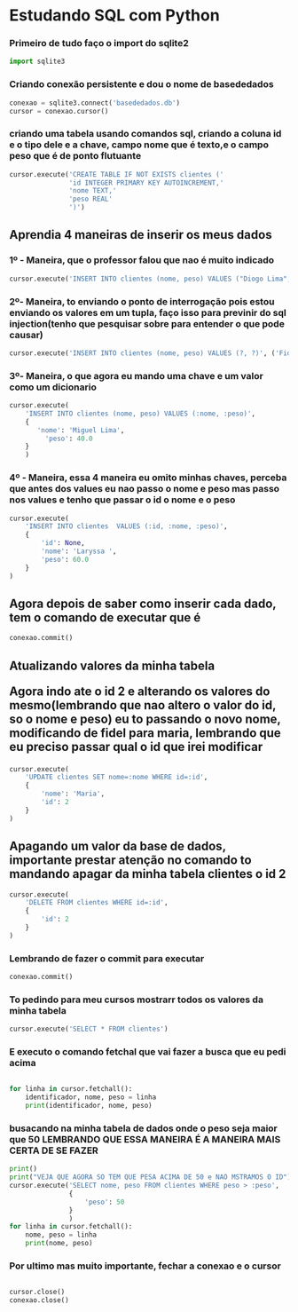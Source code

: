 <h1>Estudando SQL com Python </h1>

<h3>
    Primeiro de tudo faço o import do sqlite2

</h3>

````Python
import sqlite3
````

<h3>
Criando conexão persistente e dou o nome de basededados

</h3>

````Python
conexao = sqlite3.connect('basededados.db')
cursor = conexao.cursor()
````

<h3>
criando uma tabela usando comandos sql,
criando a coluna id e o tipo dele e a chave,
campo nome que é texto,e o campo peso que é 
de ponto flutuante

</h3>

````Python
cursor.execute('CREATE TABLE IF NOT EXISTS clientes ('
               'id INTEGER PRIMARY KEY AUTOINCREMENT,'
               'nome TEXT,'
               'peso REAL'
               ')')
````

<h2>
Aprendia 4 maneiras de inserir os meus dados

</h2>

<h3>

1º - Maneira, que o professor falou que nao é muito indicado

</h3>


````Python
cursor.execute('INSERT INTO clientes (nome, peso) VALUES ("Diogo Lima", 53.4)')

````

<h3>

2º- Maneira, to enviando o ponto de interrogação pois estou enviando os valores em um tupla,
 faço isso para previnir do sql injection(tenho que pesquisar sobre para entender o que pode causar)

</h3>

````Python
cursor.execute('INSERT INTO clientes (nome, peso) VALUES (?, ?)', ('Fidel', 40))

````

<h3>

3º- Maneira, o que agora eu mando uma chave e um valor como um dicionario

</h3>

````Python
cursor.execute(
    'INSERT INTO clientes (nome, peso) VALUES (:nome, :peso)',
    {
       'nome': 'Miguel Lima',
         'peso': 40.0
    }
    )

````

<h3>
4º - Maneira, essa 4 maneira eu omito minhas chaves, perceba que antes dos values eu nao passo o nome e peso
mas passo nos values e tenho que passar o id o nome e o peso

</h3>

````Python
cursor.execute(
    'INSERT INTO clientes  VALUES (:id, :nome, :peso)',
    {
        'id': None,
        'nome': 'Laryssa ',
        'peso': 60.0
    }
)

````

<h2>
Agora depois de saber como inserir cada dado, tem o comando de executar que é
</h2>

````Python
conexao.commit()

````

<h2>
Atualizando valores da minha tabela

Agora indo ate o id 2 e alterando os valores do mesmo(lembrando que nao altero o valor do id, so o nome e peso)
eu to passando o novo nome, modificando de fidel para maria, lembrando que eu preciso passar qual o id que irei
modificar

</h2>

````Python
cursor.execute(
    'UPDATE clientes SET nome=:nome WHERE id=:id',
    {
        'nome': 'Maria',
        'id': 2
    }
)

````

<h2> 
Apagando um valor da base de dados, importante prestar atenção no comando
to mandando apagar da minha tabela clientes o id 2

</h2>

````Python
cursor.execute(
    'DELETE FROM clientes WHERE id=:id',
    {
        'id': 2
    }
)

````

<h3>
Lembrando de fazer o commit para executar
</h3>

````Python
conexao.commit()
````

<h3>
To pedindo para meu cursos mostrarr todos os valores da minha tabela
</h3>

````Python
cursor.execute('SELECT * FROM clientes')

````

<h3>
E executo o comando fetchal que vai fazer a busca que eu pedi acima
</h3>

````Python

for linha in cursor.fetchall():
    identificador, nome, peso = linha
    print(identificador, nome, peso)
````

<h3>
busacando na minha tabela de dados onde o peso seja maior que 50
LEMBRANDO QUE ESSA MANEIRA É A MANEIRA MAIS CERTA DE SE FAZER

</h3>

````Python
print()
print("VEJA QUE AGORA SO TEM QUE PESA ACIMA DE 50 e NAO MSTRAMOS O ID")
cursor.execute('SELECT nome, peso FROM clientes WHERE peso > :peso',
               {
                   'peso': 50
               }
               )
for linha in cursor.fetchall():
    nome, peso = linha
    print(nome, peso)


````

<h3>
Por ultimo mas muito importante,
fechar a conexao e o cursor
</h3>

````Python

cursor.close()
conexao.close()
````

















